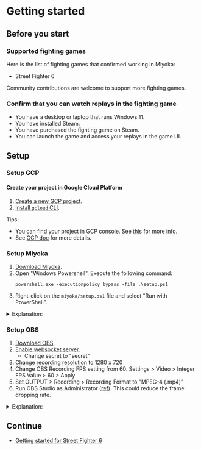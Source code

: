 # Getting started

## Before you start

### Supported fighting games

Here is the list of fighting games that confirmed working in Miyoka:

- Street Fighter 6

Community contributions are welcome to support more fighting games.

### Confirm that you can watch replays in the fighting game

- You have a desktop or laptop that runs Windows 11.
- You have installed Steam.
- You have purchased the fighting game on Steam.
- You can launch the game and access your replays in the game UI.

## Setup

### Setup GCP

#### Create your project in Google Cloud Platform

1. [Create a new GCP project](https://cloud.google.com/resource-manager/docs/creating-managing-projects#creating_a_project).
1. [Install `gcloud` CLI](https://cloud.google.com/sdk/docs/install).

Tips:

- You can find your project in GCP console. See [this](https://cloud.google.com/resource-manager/docs/creating-managing-projects#identifying_projects) for more info.
- See [GCP doc](gcp.md) for more details.

### Setup Miyoka

1. [Download Miyoka](https://github.com/miyoka/miyoka/releases).
1. Open "Windows Powershell". Execute the following command:
    ```
    powershell.exe -executionpolicy bypass -file .\setup.ps1
    ```
1. Right-click on the `miyoka/setup.ps1` file and select "Run with PowerShell".

<details>
<summary>Explanation:</summary>

TODO: In the script:

Update `config.yaml` file. This contains all of the information for your Miyoka server. Do **NOT** share it with someone else since it contains secrets.

Install python dependencies:
```
cd fgc-replay-miyoka
poetry install --with win
```

Create the configuration file

Run the following command to create `config.yaml` file.

```
make create-config
```

And, update the `<required>` fields in the `config.yaml` file.

This contains all of the information for your Miyoka server. Do **NOT** share it with someone else since it contains secrets.

(To be removed) Install dependencies:

- [Python 3.11.3](https://www.python.org/downloads/windows/)
- [poetry](https://python-poetry.org/docs/#installing-with-pipx)
- GNU make https://gnuwin32.sourceforge.net/packages/make.htm (To be deprecated)

Login to Google Cloud Platform:

Launch a command prompt and run the following commands (Replace `<your-gcp-project-name>`):

```shell
gcloud auth application-default login
gcloud auth application-default set-quota-project <your-gcp-project-name>
gcloud config set project <your-gcp-project-name>
```

Deploy Replay Viewer to Cloud Run:
</details>

### Setup OBS

1. [Download OBS](https://obsproject.com/download).
1. [Enable websocket server](https://fms-manual.readthedocs.io/en/latest/audience-display/obs-integration/obs-websockets.html).
    - Change secret to "secret"
1. [Change recording resolution](https://obsproject.com/kb/standard-recording-output-guide) to 1280 x 720
1. Change OBS Recording FPS setting from 60. Settings > Video > Integer FPS Value > 60 > Apply
1. Set OUTPUT > Recording > Recording Format to "MPEG-4 (.mp4)"
1. Run OBS Studio as Administrator ([ref](https://www.google.com/search?q=obs+studio+run+as+administrator&rlz=1C1LLPF_enJP1059JP1059&oq=OBS+Studio+admini&gs_lcrp=EgZjaHJvbWUqCAgBEAAYFhgeMgYIABBFGDkyCAgBEAAYFhgeMgoIAhAAGAgYDRgeMgoIAxAAGAgYDRgeMg0IBBAAGIYDGIAEGIoFMg0IBRAAGIYDGIAEGIoFMg0IBhAAGIYDGIAEGIoFMg0IBxAAGIYDGIAEGIoFMg0ICBAAGIYDGIAEGIoFMgoICRAAGIAEGKIE0gEIMzc5MWowajeoAgCwAgA&sourceid=chrome&ie=UTF-8)). This could reduce the frame dropping rate.

<details>
<summary>Explanation:</summary>
Miyoka uses OBS to record replays on the game screen. OBS is quite performant that can reduce the frame dropping rate (approx. 1-5% loss).
Since fighting games are usually processing p1/p2 frames at 60 FPS, the recording FPS must be equal to or greater than that.
</details>

## Continue

- [Getting started for Street Fighter 6](getting_started/sf6.md)

